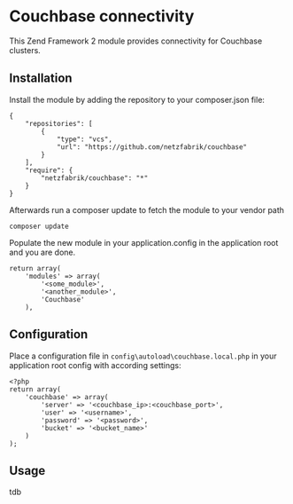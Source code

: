 Couchbase connectivity
======================

This Zend Framework 2 module provides connectivity for Couchbase clusters.

## Installation

Install the module by adding the repository to your composer.json file:

	{
		"repositories": [
	        {
	            "type": "vcs",
	            "url": "https://github.com/netzfabrik/couchbase"
	        }
	    ],
	    "require": {
	        "netzfabrik/couchbase": "*"
	    }
	}	

Afterwards run a composer update to fetch the module to your vendor path

	composer update

Populate the new module in your application.config in the application root and you are done.

	return array(
		'modules' => array(
			'<some_module>',
			'<another_module>',
			'Couchbase'
		),

## Configuration

Place a configuration file in `config\autoload\couchbase.local.php` in your application root config with according settings:

	<?php
	return array(
		'couchbase' => array(
	        'server' => '<couchbase_ip>:<couchbase_port>',
	        'user' => '<username>',
	        'password' => '<password>',
	        'bucket' => '<bucket_name>'
	    )
	);


## Usage

tdb
